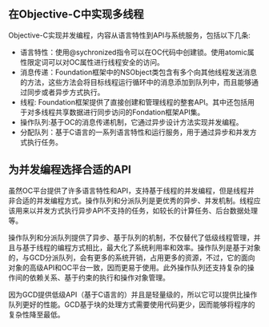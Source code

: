 ## 在Objective-C中实现多线程
Objective-C实现并发编程，内容从语言特性到API与系统服务，包括以下几条:
* 语言特性：使用@sychronized指令可以在OC代码中创建锁。使用atomic属性限定词可以对OC属性进行线程安全的访问。
* 消息传递：Foundation框架中的NSObject类包含有多个向其他线程发送消息的方法，这些方法会将目标线程运行循环中的消息添加到队列中，而且能够通过同步或者异步方式执行。
* 线程: Foundation框架提供了直接创建和管理线程的整套API。其中还包括用于对多线程共享数据进行同步访问的Fondation框架API集。
* 操作队列:基于OC的消息传递机制，它通过异步设计方法实现并发编程。
* 分配队列：基于C语言的一系列语言特性和运行服务，用于通过异步和并发方式执行任务。

## 为并发编程选择合适的API

虽然OC平台提供了许多语言特性和API，支持基于线程的并发编程，但是线程并非合适的并发编程方式。操作队列和分派队列是更优秀的异步、并发机制。线程应该用来以并发方式执行异步API不支持的任务，如较长的计算任务、后台数据处理等。

操作队列和分派队列提供了异步、基于队列的机制，不仅替代了低级线程管理，并且与基于线程的编程方式相比，最大化了系统利用率和效率。操作队列是基于对象的，与GCD分派队列，会有更多的系统开销，占用更多的资源，不过，它的面向对象的高级API和OC平台一致，因而更易于使用。此外操作队列还支持复杂的操作间的依赖关系、基于约束的执行和操作对象管理。

因为GCD提供低级API（基于C语言的）并且是轻量级的，所以它可以提供比操作队列更好的性能。GCD基于块的处理方式需要使用代码更少，因而能够将程序的复杂性降至最低。



